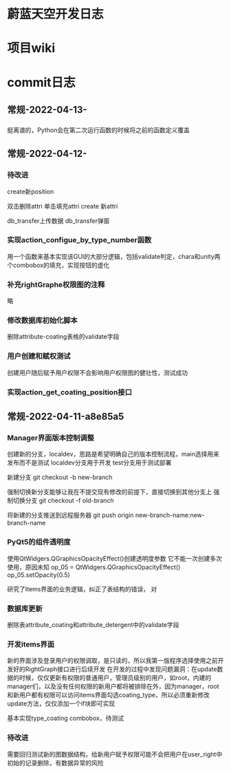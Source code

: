 # 蔚蓝天空开发日志

# 项目wiki

# commit日志

## 常规-2022-04-13-

###
挺离谱的，Python会在第二次运行函数的时候将之前的函数定义覆盖

## 常规-2022-04-12-

### 待改进
create新position

双击删除attri
单击填充attri
create 新attri

db_transfer上传数据
db_transfer弹窗

### 实现action_configue_by_type_number函数
用一个函数来基本实现该GUI的大部分逻辑，包括validate判定，chara和unity两个combobox的填充，实现按钮的虚化

### 补充rightGraphe权限图的注释
略

### 修改数据库初始化脚本
删除attribute-coating表格的validate字段

### 用户创建和赋权测试
创建用户随后赋予用户权限不会影响用户权限图的健壮性，测试成功

### 实现action_get_coating_position接口


## 常规-2022-04-11-a8e85a5

### Manager界面版本控制调整
创建新的分支，localdev，思路是希望明确自己的版本控制流程，main选择用来发布而不是测试
localdev分支用于开发
test分支用于测试部署

新建分支 git checkout -b new-branch

强制切换新分支能够让我在不提交现有修改的前提下，直接切换到其他分支上
强制切换分支 git checkout -f old-branch

将新建的分支推送到远程服务器
git push origin new-branch-name:new-branch-name

### PyQt5的组件透明度

使用QtWidgers.QGraphicsOpacityEffect()创建透明度参数
它不能一次创建多次使用，原因未知
op_05 = QtWidgers.QGraphicsOpacityEffect()
op_05.setOpacity(0.5)

研究了Items界面的业务逻辑，纠正了表结构的错误，
对

### 数据库更新

删除表attribute_coating和attribute_detergent中的validate字段

### 开发items界面

新的界面涉及登录用户的权限调取，是只读的，所以我第一版程序选择使用之前开发好的RightGraph接口进行后续开发
在开发的过程中发现问题漏洞：在update数据的时候，仅仅更新有权限的普通用户，管理员级别的用户，如root，内建的manager们，以及没有任何权限的新用户都将被排除在外，因为manager，root和新用户都有权限可以访问items界面勾选coating_type，所以必须重新修改update方法，仅仅添加一个if块即可实现

基本实现type_coating combobox，待测试

### 待改进

需要回归测试新的图数据结构，给新用户赋予权限可能不会把用户在user_right中初始的记录删除，有数据异常的风险
